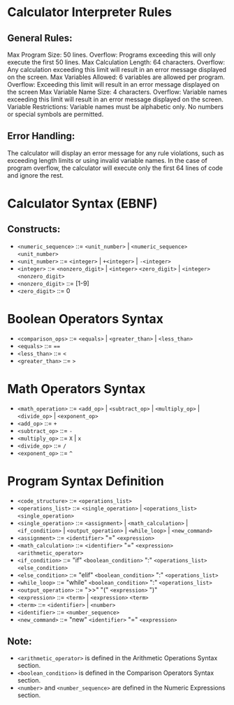 # Calculator Interpreter Rules
## General Rules:
Max Program Size: 50 lines.
    Overflow: Programs exceeding this will only execute the first 50 lines.
Max Calculation Length:  64 characters. 
    Overflow: Any calculation exceeding this limit will result in an error message displayed on the screen.
Max Variables Allowed: 6 variables are allowed per program. 
    Overflow: Exceeding this limit will result in an error message displayed on the screen
Max Variable Name Size: 4 characters. 
    Overflow: Variable names exceeding this limit will result in an error message displayed on the screen.
Variable Restrictions: Variable names must be alphabetic only. No numbers or special symbols are permitted.

## Error Handling:
The calculator will display an error message for any rule violations, such as exceeding length limits or using invalid variable names.
In the case of program overflow, the calculator will execute only the first 64 lines of code and ignore the rest.

# Calculator Syntax (EBNF)
## Constructs:

-	`<numeric_sequence>` ::= `<unit_number>` | `<numeric_sequence>` `<unit_number>`
-	`<unit_number>` ::= `<integer>` | `+<integer>` | `-<integer>`
-	`<integer>` ::= `<nonzero_digit>` | `<integer>` `<zero_digit>` | `<integer>` `<nonzero_digit>`
-	`<nonzero_digit>` ::= [1-9]
-	`<zero_digit>` ::= 0

# Boolean Operators Syntax
-	`<comparison_ops>` ::= `<equals>` | `<greater_than>` | `<less_than>`
-	`<equals>` ::= `==`
-	`<less_than>` ::= `<`
-	`<greater_than>` ::= `>`


# Math Operators Syntax

- `<math_operation>` ::= `<add_op>` | `<subtract_op>` | `<multiply_op>` | `<divide_op>` | `<exponent_op>`
- `<add_op>` ::= `+`
- `<subtract_op>` ::= `-`
- `<multiply_op>` ::= `X` | `x`
- `<divide_op>` ::= `/`
- `<exponent_op>` ::= `^`

# Program Syntax Definition

-	`<code_structure>` ::= `<operations_list>`
-	`<operations_list>` ::= `<single_operation>` | `<operations_list>` `<single_operation>`
-	`<single_operation>` ::= `<assignment>` | `<math_calculation>` | `<if_condition>` | `<output_operation>` | `<while_loop>` | `<new_command>`
-	`<assignment>` ::= `<identifier>` "=" `<expression>`
-	`<math_calculation>` ::= `<identifier>` "=" `<expression>` `<arithmetic_operator>`
-	`<if_condition>` ::= "if" `<boolean_condition>` ":" `<operations_list>` `<else_condition>`
-	`<else_condition>` ::= "elif" `<boolean_condition>` ":" `<operations_list>`
-	`<while_loop>` ::= "while" `<boolean_condition>` ":" `<operations_list>`
-	`<output_operation>` ::= ">>" "(" `<expression>` ")"
-	`<expression>` ::= `<term>` | `<expression>` `<term>`
-	`<term>` ::= `<identifier>` | `<number>`
-	`<identifier>` ::= `<number_sequence>`
-	`<new_command>` ::= "new" `<identifier>` "=" `<expression>`

## Note:
-	`<arithmetic_operator>` is defined in the Arithmetic Operations Syntax section.
-	`<boolean_condition>` is defined in the Comparison Operators Syntax section.
-	`<number>` and `<number_sequence>` are defined in the Numeric Expressions section.
